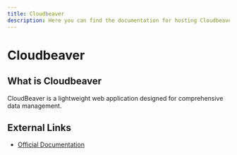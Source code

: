 ```yaml
---
title: Cloudbeaver
description: Here you can find the documentation for hosting Cloudbeaver with Coolify.
---
```


# Cloudbeaver

## What is Cloudbeaver

CloudBeaver is a lightweight web application designed for comprehensive data management.

## External Links

- [Official Documentation](https://dbeaver.com/docs/cloudbeaver/?utm_source=coolify.io)

